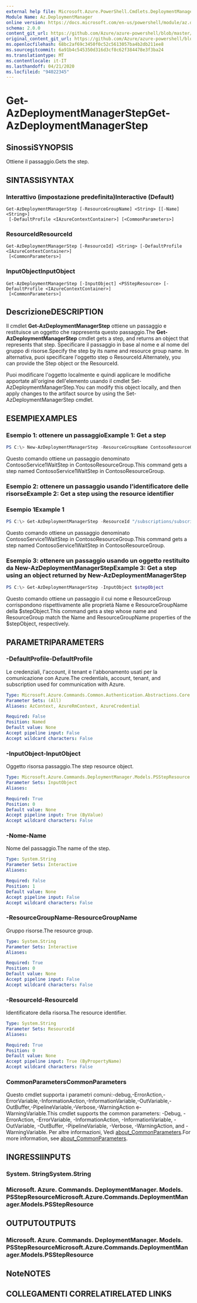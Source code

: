 ```yaml
---
external help file: Microsoft.Azure.PowerShell.Cmdlets.DeploymentManager.dll-Help.xml
Module Name: Az.DeploymentManager
online version: https://docs.microsoft.com/en-us/powershell/module/az.deploymentmanager/get-azdeploymentmanagerstep
schema: 2.0.0
content_git_url: https://github.com/Azure/azure-powershell/blob/master/src/DeploymentManager/DeploymentManager/help/Get-AzDeploymentManagerStep.md
original_content_git_url: https://github.com/Azure/azure-powershell/blob/master/src/DeploymentManager/DeploymentManager/help/Get-AzDeploymentManagerStep.md
ms.openlocfilehash: 68bc2af69c3450f0c52c5613057ba4b2db211ee8
ms.sourcegitcommit: 6a91b4c545350d316d3cf8c62f384478e3f3ba24
ms.translationtype: MT
ms.contentlocale: it-IT
ms.lasthandoff: 04/21/2020
ms.locfileid: "94022345"
---
```

# <span data-ttu-id="22c81-101">Get-AzDeploymentManagerStep</span><span class="sxs-lookup"><span data-stu-id="22c81-101">Get-AzDeploymentManagerStep</span></span>

## <span data-ttu-id="22c81-102">Sinossi</span><span class="sxs-lookup"><span data-stu-id="22c81-102">SYNOPSIS</span></span>
<span data-ttu-id="22c81-103">Ottiene il passaggio.</span><span class="sxs-lookup"><span data-stu-id="22c81-103">Gets the step.</span></span>

## <span data-ttu-id="22c81-104">SINTASSI</span><span class="sxs-lookup"><span data-stu-id="22c81-104">SYNTAX</span></span>

### <span data-ttu-id="22c81-105">Interattivo (impostazione predefinita)</span><span class="sxs-lookup"><span data-stu-id="22c81-105">Interactive (Default)</span></span>
```
Get-AzDeploymentManagerStep [-ResourceGroupName] <String> [[-Name] <String>]
 [-DefaultProfile <IAzureContextContainer>] [<CommonParameters>]
```

### <span data-ttu-id="22c81-106">ResourceId</span><span class="sxs-lookup"><span data-stu-id="22c81-106">ResourceId</span></span>
```
Get-AzDeploymentManagerStep [-ResourceId] <String> [-DefaultProfile <IAzureContextContainer>]
 [<CommonParameters>]
```

### <span data-ttu-id="22c81-107">InputObject</span><span class="sxs-lookup"><span data-stu-id="22c81-107">InputObject</span></span>
```
Get-AzDeploymentManagerStep [-InputObject] <PSStepResource> [-DefaultProfile <IAzureContextContainer>]
 [<CommonParameters>]
```

## <span data-ttu-id="22c81-108">Descrizione</span><span class="sxs-lookup"><span data-stu-id="22c81-108">DESCRIPTION</span></span>
<span data-ttu-id="22c81-109">Il cmdlet **Get-AzDeploymentManagerStep** ottiene un passaggio e restituisce un oggetto che rappresenta questo passaggio.</span><span class="sxs-lookup"><span data-stu-id="22c81-109">The **Get-AzDeploymentManagerStep** cmdlet gets a step, and returns an object that represents that step.</span></span>
<span data-ttu-id="22c81-110">Specificare il passaggio in base al nome e al nome del gruppo di risorse.</span><span class="sxs-lookup"><span data-stu-id="22c81-110">Specify the step by its name and resource group name.</span></span> <span data-ttu-id="22c81-111">In alternativa, puoi specificare l'oggetto step o ResourceId.</span><span class="sxs-lookup"><span data-stu-id="22c81-111">Alternately, you can provide the Step object or the ResourceId.</span></span>

<span data-ttu-id="22c81-112">Puoi modificare l'oggetto localmente e quindi applicare le modifiche apportate all'origine dell'elemento usando il cmdlet Set-AzDeploymentManagerStep.</span><span class="sxs-lookup"><span data-stu-id="22c81-112">You can modify this object locally, and then apply changes to the artifact source by using the Set-AzDeploymentManagerStep cmdlet.</span></span>

## <span data-ttu-id="22c81-113">ESEMPI</span><span class="sxs-lookup"><span data-stu-id="22c81-113">EXAMPLES</span></span>

### <span data-ttu-id="22c81-114">Esempio 1: ottenere un passaggio</span><span class="sxs-lookup"><span data-stu-id="22c81-114">Example 1: Get a step</span></span>
```powershell
PS C:\> New-AzDeploymentManagerStep -ResourceGroupName ContosoResourceGroup -Name ContosoService1WaitStep
```

<span data-ttu-id="22c81-115">Questo comando ottiene un passaggio denominato ContosoService1WaitStep in ContosoResourceGroup.</span><span class="sxs-lookup"><span data-stu-id="22c81-115">This command gets a step named ContosoService1WaitStep in ContosoResourceGroup.</span></span>

### <span data-ttu-id="22c81-116">Esempio 2: ottenere un passaggio usando l'identificatore delle risorse</span><span class="sxs-lookup"><span data-stu-id="22c81-116">Example 2: Get a step using the resource identifier</span></span>
### <span data-ttu-id="22c81-117">Esempio 1</span><span class="sxs-lookup"><span data-stu-id="22c81-117">Example 1</span></span>
```powershell
PS C:\> Get-AzDeploymentManagerStep -ResourceId "/subscriptions/subscriptionId/resourcegroups/ContosoResourceGroup/providers/Microsoft.DeploymentManager/steps/ContosoService1WaitStep"
```

<span data-ttu-id="22c81-118">Questo comando ottiene un passaggio denominato ContosoService1WaitStep in ContosoResourceGroup.</span><span class="sxs-lookup"><span data-stu-id="22c81-118">This command gets a step named ContosoService1WaitStep in ContosoResourceGroup.</span></span>

### <span data-ttu-id="22c81-119">Esempio 3: ottenere un passaggio usando un oggetto restituito da New-AzDeploymentManagerStep</span><span class="sxs-lookup"><span data-stu-id="22c81-119">Example 3: Get a step using an object returned by New-AzDeploymentManagerStep</span></span>
```powershell
PS C:\> Get-AzDeploymentManagerStep -InputObject $stepObject
```

 <span data-ttu-id="22c81-120">Questo comando ottiene un passaggio il cui nome e ResourceGroup corrispondono rispettivamente alle proprietà Name e ResourceGroupName della $stepObject.</span><span class="sxs-lookup"><span data-stu-id="22c81-120">This command gets a step whose name and ResourceGroup match the Name and ResourceGroupName properties of the $stepObject, respectively.</span></span>

## <span data-ttu-id="22c81-121">PARAMETRI</span><span class="sxs-lookup"><span data-stu-id="22c81-121">PARAMETERS</span></span>

### <span data-ttu-id="22c81-122">-DefaultProfile</span><span class="sxs-lookup"><span data-stu-id="22c81-122">-DefaultProfile</span></span>
<span data-ttu-id="22c81-123">Le credenziali, l'account, il tenant e l'abbonamento usati per la comunicazione con Azure.</span><span class="sxs-lookup"><span data-stu-id="22c81-123">The credentials, account, tenant, and subscription used for communication with Azure.</span></span>

```yaml
Type: Microsoft.Azure.Commands.Common.Authentication.Abstractions.Core.IAzureContextContainer
Parameter Sets: (All)
Aliases: AzContext, AzureRmContext, AzureCredential

Required: False
Position: Named
Default value: None
Accept pipeline input: False
Accept wildcard characters: False
```

### <span data-ttu-id="22c81-124">-InputObject</span><span class="sxs-lookup"><span data-stu-id="22c81-124">-InputObject</span></span>
<span data-ttu-id="22c81-125">Oggetto risorsa passaggio.</span><span class="sxs-lookup"><span data-stu-id="22c81-125">The step resource object.</span></span>

```yaml
Type: Microsoft.Azure.Commands.DeploymentManager.Models.PSStepResource
Parameter Sets: InputObject
Aliases:

Required: True
Position: 0
Default value: None
Accept pipeline input: True (ByValue)
Accept wildcard characters: False
```

### <span data-ttu-id="22c81-126">-Nome</span><span class="sxs-lookup"><span data-stu-id="22c81-126">-Name</span></span>
<span data-ttu-id="22c81-127">Nome del passaggio.</span><span class="sxs-lookup"><span data-stu-id="22c81-127">The name of the step.</span></span>

```yaml
Type: System.String
Parameter Sets: Interactive
Aliases:

Required: False
Position: 1
Default value: None
Accept pipeline input: False
Accept wildcard characters: False
```

### <span data-ttu-id="22c81-128">-ResourceGroupName</span><span class="sxs-lookup"><span data-stu-id="22c81-128">-ResourceGroupName</span></span>
<span data-ttu-id="22c81-129">Gruppo risorse.</span><span class="sxs-lookup"><span data-stu-id="22c81-129">The resource group.</span></span>

```yaml
Type: System.String
Parameter Sets: Interactive
Aliases:

Required: True
Position: 0
Default value: None
Accept pipeline input: False
Accept wildcard characters: False
```

### <span data-ttu-id="22c81-130">-ResourceId</span><span class="sxs-lookup"><span data-stu-id="22c81-130">-ResourceId</span></span>
<span data-ttu-id="22c81-131">Identificatore della risorsa.</span><span class="sxs-lookup"><span data-stu-id="22c81-131">The resource identifier.</span></span>

```yaml
Type: System.String
Parameter Sets: ResourceId
Aliases:

Required: True
Position: 0
Default value: None
Accept pipeline input: True (ByPropertyName)
Accept wildcard characters: False
```

### <span data-ttu-id="22c81-132">CommonParameters</span><span class="sxs-lookup"><span data-stu-id="22c81-132">CommonParameters</span></span>
<span data-ttu-id="22c81-133">Questo cmdlet supporta i parametri comuni:-debug,-ErrorAction,-ErrorVariable,-InformationAction,-InformationVariable,-OutVariable,-OutBuffer,-PipelineVariable,-Verbose,-WarningAction e-WarningVariable.</span><span class="sxs-lookup"><span data-stu-id="22c81-133">This cmdlet supports the common parameters: -Debug, -ErrorAction, -ErrorVariable, -InformationAction, -InformationVariable, -OutVariable, -OutBuffer, -PipelineVariable, -Verbose, -WarningAction, and -WarningVariable.</span></span> <span data-ttu-id="22c81-134">Per altre informazioni, Vedi [about_CommonParameters](http://go.microsoft.com/fwlink/?LinkID=113216).</span><span class="sxs-lookup"><span data-stu-id="22c81-134">For more information, see [about_CommonParameters](http://go.microsoft.com/fwlink/?LinkID=113216).</span></span>

## <span data-ttu-id="22c81-135">INGRESSI</span><span class="sxs-lookup"><span data-stu-id="22c81-135">INPUTS</span></span>

### <span data-ttu-id="22c81-136">System. String</span><span class="sxs-lookup"><span data-stu-id="22c81-136">System.String</span></span>

### <span data-ttu-id="22c81-137">Microsoft. Azure. Commands. DeploymentManager. Models. PSStepResource</span><span class="sxs-lookup"><span data-stu-id="22c81-137">Microsoft.Azure.Commands.DeploymentManager.Models.PSStepResource</span></span>

## <span data-ttu-id="22c81-138">OUTPUT</span><span class="sxs-lookup"><span data-stu-id="22c81-138">OUTPUTS</span></span>

### <span data-ttu-id="22c81-139">Microsoft. Azure. Commands. DeploymentManager. Models. PSStepResource</span><span class="sxs-lookup"><span data-stu-id="22c81-139">Microsoft.Azure.Commands.DeploymentManager.Models.PSStepResource</span></span>

## <span data-ttu-id="22c81-140">Note</span><span class="sxs-lookup"><span data-stu-id="22c81-140">NOTES</span></span>

## <span data-ttu-id="22c81-141">COLLEGAMENTI CORRELATI</span><span class="sxs-lookup"><span data-stu-id="22c81-141">RELATED LINKS</span></span>
